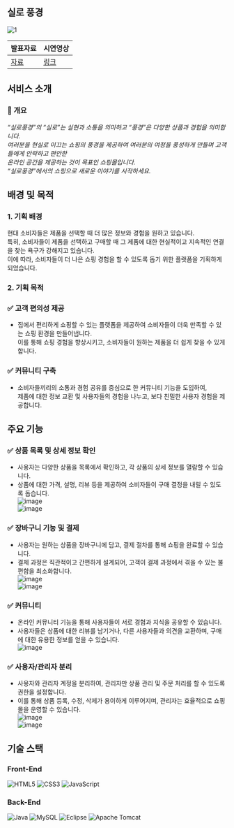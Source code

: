 ## 실로 풍경
![1](https://github.com/user-attachments/assets/bf9b6f24-53f9-4d56-b1ee-a1261f869c01)

|발표자료|시연영상|
|---|---|
|[자료](https://github.com/user-attachments/files/19272266/2023531009_._.pdf)|[링크](https://youtu.be/fhaage5Lp0c)|

## 서비스 소개
### 🚀 개요
*“실로풍경”의 “실로”는 실현과 소통을 의미하고 “풍경”은 다양한 상품과 경험을 의미합니다. <br>
여러분을 현실로 이끄는 쇼핑의 풍경을 제공하여 여러분의 여정을 풍성하게 만들며 고객들에게 안락하고 편안한 <br>온라인 공간을 제공하는 것이 목표인 쇼핑몰입니다.
<br>“실로풍경”에서의 쇼핑으로 새로운 이야기를 시작하세요.*

## 배경 및 목적
### 1. 기획 배경 <br>
현대 소비자들은 제품을 선택할 때 더 많은 정보와 경험을 원하고 있습니다. <br>
특히, 소비자들이 제품을 선택하고 구매할 때 그 제품에 대한 현실적이고 지속적인 연결을 찾는 욕구가 강해지고 있습니다. <br>
이에 따라, 소비자들이 더 나은 쇼핑 경험을 할 수 있도록 돕기 위한 플랫폼을 기획하게 되었습니다.<br>

### 2. 기획 목적 <br>
### ✅ 고객 편의성 제공 <br>
- 집에서 편리하게 쇼핑할 수 있는 플랫폼을 제공하여 소비자들이 더욱 만족할 수 있는 쇼핑 환경을 만들어냅니다. <br>
이를 통해 쇼핑 경험을 향상시키고, 소비자들이 원하는 제품을 더 쉽게 찾을 수 있게 합니다.<br>

### ✅ 커뮤니티 구축 <br>
- 소비자들끼리의 소통과 경험 공유를 중심으로 한 커뮤니티 기능을 도입하여, <br>
제품에 대한 정보 교환 및 사용자들의 경험을 나누고, 보다 친밀한 사용자 경험을 제공합니다.<br>

## 주요 기능 <br>
### ✅ 상품 목록 및 상세 정보 확인 <br>
- 사용자는 다양한 상품을 목록에서 확인하고, 각 상품의 상세 정보를 열람할 수 있습니다. <br>
- 상품에 대한 가격, 설명, 리뷰 등을 제공하여 소비자들이 구매 결정을 내릴 수 있도록 돕습니다.<br>
![image](https://github.com/user-attachments/assets/28eea188-3340-4561-96e8-33a25352c212) <br>
![image](https://github.com/user-attachments/assets/a6a489ee-7fb3-410d-9779-d68188b65957) <br>

### ✅ 장바구니 기능 및 결제<br>
- 사용자는 원하는 상품을 장바구니에 담고, 결제 절차를 통해 쇼핑을 완료할 수 있습니다. <br>
- 결제 과정은 직관적이고 간편하게 설계되어, 고객이 결제 과정에서 겪을 수 있는 불편함을 최소화합니다.<br>
![image](https://github.com/user-attachments/assets/aad6501b-cdf2-4ed8-aa67-b2e0e39b194c)<br>
![image](https://github.com/user-attachments/assets/17dd329e-ee23-4604-908f-a5b1a417a871)<br>

### ✅ 커뮤니티<br>
- 온라인 커뮤니티 기능을 통해 사용자들이 서로 경험과 지식을 공유할 수 있습니다. <br>
- 사용자들은 상품에 대한 리뷰를 남기거나, 다른 사용자들과 의견을 교환하며, 구매에 대한 유용한 정보를 얻을 수 있습니다.<br>
![image](https://github.com/user-attachments/assets/2f54ad52-a012-41c4-868d-2d7e79efc420) <br>

### ✅ 사용자/관리자 분리<br>
- 사용자와 관리자 계정을 분리하여, 관리자만 상품 관리 및 주문 처리를 할 수 있도록 권한을 설정합니다. <br>
- 이를 통해 상품 등록, 수정, 삭제가 용이하게 이루어지며, 관리자는 효율적으로 쇼핑몰을 운영할 수 있습니다. <br>
![image](https://github.com/user-attachments/assets/b20dec75-bda6-4d62-9b17-2e441b408045) <br>
![image](https://github.com/user-attachments/assets/c8dfc75d-77c2-4c53-9f68-b5d2f1f4b843) <br>

## 기술 스택
### Front-End
![HTML5](https://img.shields.io/badge/html5-%23E34F26.svg?style=for-the-badge&logo=html5&logoColor=white)
![CSS3](https://img.shields.io/badge/css3-%231572B6.svg?style=for-the-badge&logo=css3&logoColor=white)
![JavaScript](https://img.shields.io/badge/javascript-%23323330.svg?style=for-the-badge&logo=javascript&logoColor=%23F7DF1E)
### Back-End
![Java](https://img.shields.io/badge/java-%23ED8B00.svg?style=for-the-badge&logo=openjdk&logoColor=white)
![MySQL](https://img.shields.io/badge/mysql-4479A1.svg?style=for-the-badge&logo=mysql&logoColor=white)
![Eclipse](https://img.shields.io/badge/Eclipse-FE7A16.svg?style=for-the-badge&logo=Eclipse&logoColor=white)
![Apache Tomcat](https://img.shields.io/badge/apache%20tomcat-%23F8DC75.svg?style=for-the-badge&logo=apache-tomcat&logoColor=black)
